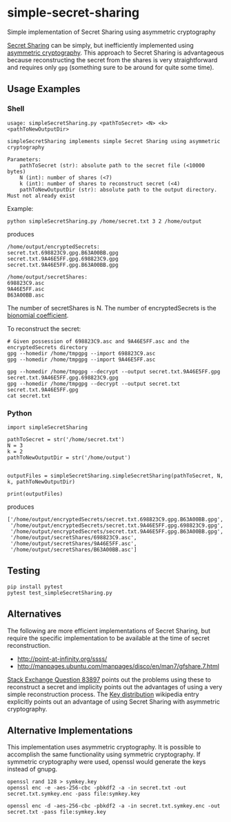 # simple-secret-sharing
Simple implementation of Secret Sharing using asymmetric cryptography

[Secret Sharing](https://en.wikipedia.org/wiki/Secret_sharing) can be simply, but inefficiently implemented using [asymmetric cryptography](https://en.wikipedia.org/wiki/Public-key_cryptography).  This approach to Secret Sharing is advantageous because reconstructing the secret from the shares is very straightforward and requires only `gpg` (something sure to be around for quite some time).



## Usage Examples

### Shell

```
usage: simpleSecretSharing.py <pathToSecret> <N> <k> <pathToNewOutputDir>

simpleSecretSharing implements simple Secret Sharing using asymmetric cryptography

Parameters:
	pathToSecret (str): absolute path to the secret file (<10000 bytes)
	N (int): number of shares (<7)
	k (int): number of shares to reconstruct secret (<4)
	pathToNewOutputDir (str): absolute path to the output directory.  Must not already exist
```

Example:
```
python simpleSecretSharing.py /home/secret.txt 3 2 /home/output
```
produces
```
/home/output/encryptedSecrets:
secret.txt.698823C9.gpg.B63A00BB.gpg
secret.txt.9A46E5FF.gpg.698823C9.gpg
secret.txt.9A46E5FF.gpg.B63A00BB.gpg

/home/output/secretShares:
698823C9.asc
9A46E5FF.asc
B63A00BB.asc
```
The number of secretShares is N.  The number of encryptedSecrets is the [bionomial coefficient](https://en.wikipedia.org/wiki/Binomial_coefficient).

To reconstruct the secret:
```
# Given possession of 698823C9.asc and 9A46E5FF.asc and the encryptedSecrets directory
gpg --homedir /home/tmpgpg --import 698823C9.asc
gpg --homedir /home/tmpgpg --import 9A46E5FF.asc

gpg --homedir /home/tmpgpg --decrypt --output secret.txt.9A46E5FF.gpg secret.txt.9A46E5FF.gpg.698823C9.gpg
gpg --homedir /home/tmpgpg --decrypt --output secret.txt secret.txt.9A46E5FF.gpg
cat secret.txt
```


### Python

```
import simpleSecretSharing

pathToSecret = str('/home/secret.txt')
N = 3
k = 2
pathToNewOutputDir = str('/home/output')


outputFiles = simpleSecretSharing.simpleSecretSharing(pathToSecret, N, k, pathToNewOutputDir)

print(outputFiles)
```

produces

```
['/home/output/encryptedSecrets/secret.txt.698823C9.gpg.B63A00BB.gpg',
 '/home/output/encryptedSecrets/secret.txt.9A46E5FF.gpg.698823C9.gpg',
 '/home/output/encryptedSecrets/secret.txt.9A46E5FF.gpg.B63A00BB.gpg',
 '/home/output/secretShares/698823C9.asc',
 '/home/output/secretShares/9A46E5FF.asc',
 '/home/output/secretShares/B63A00BB.asc']
```

## Testing

```
pip install pytest
pytest test_simpleSecretSharing.py
```


## Alternatives

The following are more efficient implementations of Secret Sharing, but require the specific implementation to be available at the time of secret reconstruction.

* http://point-at-infinity.org/ssss/
* http://manpages.ubuntu.com/manpages/disco/en/man7/gfshare.7.html

[Stack Exchange Question 83897](https://security.stackexchange.com/questions/83897/shamirs-secret-sharing-scheme-how-standardised) points out the problems using these to reconstruct a secret and implicity points out the advantages of using a very simple reconstruction process.  The [Key distribution](https://en.wikipedia.org/wiki/Key_distribution) wikipedia entry explicitly points out an advantage of using Secret Sharing with asymmetric cryptography.


## Alternative Implementations

This implementation uses asymmetric cryptography.  It is possible to accomplish the same functionality using symmetric cryptography.  If symmetric cryptography were used, openssl would generate the keys instead of gnupg.

```
openssl rand 128 > symkey.key
openssl enc -e -aes-256-cbc -pbkdf2 -a -in secret.txt -out secret.txt.symkey.enc -pass file:symkey.key

openssl enc -d -aes-256-cbc -pbkdf2 -a -in secret.txt.symkey.enc -out secret.txt -pass file:symkey.key
```

